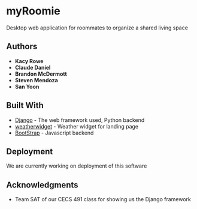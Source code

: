 # myRoomie
Desktop web application for roommates to organize a shared living space

## Authors

* **Kacy Rowe** 
* **Claude Daniel** 
* **Brandon McDermott** 
* **Steven Mendoza** 
* **San Yoon**

## Built With

* [Django](https://www.djangoproject.com/) - The web framework used, Python backend
* [weatherwidget](https://weatherwidget.io/) - Weather widget for landing page
* [BootStrap](https://getbootstrap.com/) - Javascript backend


## Deployment

We are currently working on deployment of this software

## Acknowledgments

* Team SAT of our CECS 491 class for showing us the Django framework
